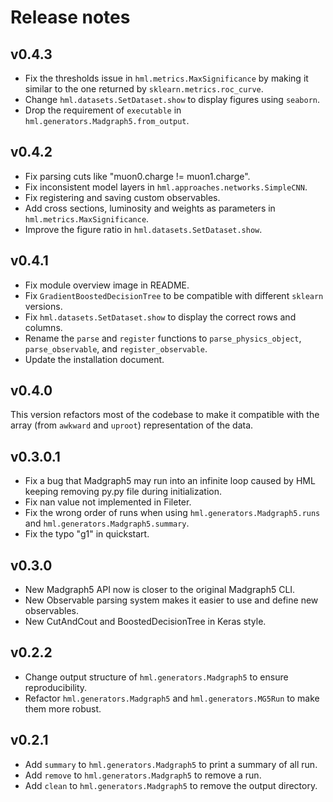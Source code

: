 # Release notes

## v0.4.3
- Fix the thresholds issue in `hml.metrics.MaxSignificance` by making it similar to the one returned by `sklearn.metrics.roc_curve`.
- Change `hml.datasets.SetDataset.show` to display figures using `seaborn`. 
- Drop the requirement of `executable` in `hml.generators.Madgraph5.from_output`.

## v0.4.2
- Fix parsing cuts like "muon0.charge != muon1.charge".
- Fix inconsistent model layers in `hml.approaches.networks.SimpleCNN`.
- Fix registering and saving custom observables.
- Add cross sections, luminosity and weights as parameters in `hml.metrics.MaxSignificance`.
- Improve the figure ratio in `hml.datasets.SetDataset.show`.

## v0.4.1
- Fix module overview image in README.
- Fix `GradientBoostedDecisionTree` to be compatible with different `sklearn` versions.
- Fix `hml.datasets.SetDataset.show` to display the correct rows and columns.
- Rename the `parse` and `register` functions to `parse_physics_object`, `parse_observable`, and `register_observable`.
- Update the installation document.

## v0.4.0
This version refactors most of the codebase to make it compatible with the array
(from `awkward` and `uproot`) representation of the data.

## v0.3.0.1
- Fix a bug that Madgraph5 may run into an infinite loop caused by HML keeping
  removing py.py file during initialization.
- Fix nan value not implemented in Fileter.
- Fix the wrong order of runs when using `hml.generators.Madgraph5.runs` and
  `hml.generators.Madgraph5.summary`.
- Fix the typo "g1" in quickstart.

## v0.3.0
- New Madgraph5 API now is closer to the original Madgraph5 CLI.
- New Observable parsing system makes it easier to use and define new observables.
- New CutAndCout and BoostedDecisionTree in Keras style.

## v0.2.2
- Change output structure of `hml.generators.Madgraph5` to ensure reproducibility.
- Refactor `hml.generators.Madgraph5` and `hml.generators.MG5Run` to make
  them more robust.
## v0.2.1
- Add `summary` to `hml.generators.Madgraph5` to print a summary of all run.
- Add `remove` to `hml.generators.Madgraph5` to remove a run.
- Add `clean` to `hml.generators.Madgraph5` to remove the output directory.